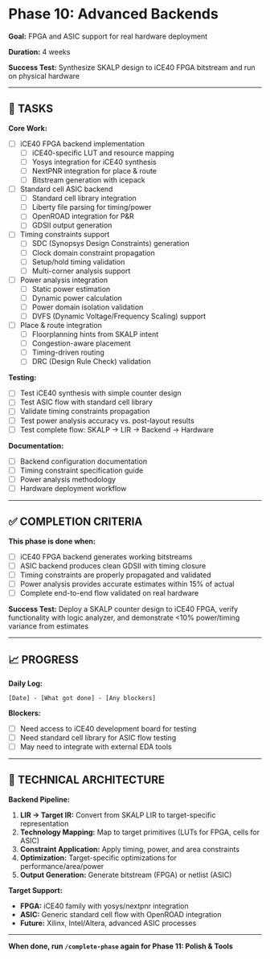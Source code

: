 # Phase 10: Advanced Backends

**Goal:** FPGA and ASIC support for real hardware deployment

**Duration:** 4 weeks

**Success Test:** Synthesize SKALP design to iCE40 FPGA bitstream and run on physical hardware

---

## 🎯 TASKS

**Core Work:**
- [ ] iCE40 FPGA backend implementation
  - [ ] iCE40-specific LUT and resource mapping
  - [ ] Yosys integration for iCE40 synthesis
  - [ ] NextPNR integration for place & route
  - [ ] Bitstream generation with icepack
- [ ] Standard cell ASIC backend
  - [ ] Standard cell library integration
  - [ ] Liberty file parsing for timing/power
  - [ ] OpenROAD integration for P&R
  - [ ] GDSII output generation
- [ ] Timing constraints support
  - [ ] SDC (Synopsys Design Constraints) generation
  - [ ] Clock domain constraint propagation
  - [ ] Setup/hold timing validation
  - [ ] Multi-corner analysis support
- [ ] Power analysis integration
  - [ ] Static power estimation
  - [ ] Dynamic power calculation
  - [ ] Power domain isolation validation
  - [ ] DVFS (Dynamic Voltage/Frequency Scaling) support
- [ ] Place & route integration
  - [ ] Floorplanning hints from SKALP intent
  - [ ] Congestion-aware placement
  - [ ] Timing-driven routing
  - [ ] DRC (Design Rule Check) validation

**Testing:**
- [ ] Test iCE40 synthesis with simple counter design
- [ ] Test ASIC flow with standard cell library
- [ ] Validate timing constraints propagation
- [ ] Test power analysis accuracy vs. post-layout results
- [ ] Test complete flow: SKALP → LIR → Backend → Hardware

**Documentation:**
- [ ] Backend configuration documentation
- [ ] Timing constraint specification guide
- [ ] Power analysis methodology
- [ ] Hardware deployment workflow

---

## ✅ COMPLETION CRITERIA

**This phase is done when:**
- [ ] iCE40 FPGA backend generates working bitstreams
- [ ] ASIC backend produces clean GDSII with timing closure
- [ ] Timing constraints are properly propagated and validated
- [ ] Power analysis provides accurate estimates within 15% of actual
- [ ] Complete end-to-end flow validated on real hardware

**Success Test:** Deploy a SKALP counter design to iCE40 FPGA, verify functionality with logic analyzer, and demonstrate <10% power/timing variance from estimates

---

## 📈 PROGRESS

**Daily Log:**
```
[Date] - [What got done] - [Any blockers]
```

**Blockers:**
- [ ] Need access to iCE40 development board for testing
- [ ] Need standard cell library for ASIC flow testing
- [ ] May need to integrate with external EDA tools

---

## 🔧 TECHNICAL ARCHITECTURE

**Backend Pipeline:**
1. **LIR → Target IR:** Convert from SKALP LIR to target-specific representation
2. **Technology Mapping:** Map to target primitives (LUTs for FPGA, cells for ASIC)
3. **Constraint Application:** Apply timing, power, and area constraints
4. **Optimization:** Target-specific optimizations for performance/area/power
5. **Output Generation:** Generate bitstream (FPGA) or netlist (ASIC)

**Target Support:**
- **FPGA:** iCE40 family with yosys/nextpnr integration
- **ASIC:** Generic standard cell flow with OpenROAD integration
- **Future:** Xilinx, Intel/Altera, advanced ASIC processes

---

**When done, run `/complete-phase` again for Phase 11: Polish & Tools**